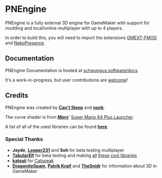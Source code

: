 # PNEngine

PNEngine is a fully external 3D engine for GameMaker with support for modding
and local/online multiplayer with up to 4 players.

In order to build this, you will need to import the extensions
[GMEXT-FMOD](https://github.com/YoYoGames/GMEXT-FMOD)
and [NekoPresence](https://github.com/nkrapivin/NekoPresence).

## Documentation

PNEngine Documentation is hosted at [schwungus.software/docs](https://schwungus.software/docs/#/pnengine/summary).

It's a work-in-progress, but user contributions are [welcome](https://github.com/Schwungus-Software/schwungus.software/tree/main/docs/pnengine)!

## Credits

PNEngine was created by **[Can't Sleep](https://cantsleep.cc)** and **[nonk](https://nonk.dev)**.

The curve shader is from **[Mors](https://mors-games.com/)**' [Super Mario 64 Plus Launcher](https://github.com/MorsGames/sm64plus-launcher).

A list of all of the used libraries can be found **[here](https://schwungus.software/docs/#/pnengine/summary?id=credits)**.

### Special Thanks

- **Jayde**, **[Looper231](https://lpr.manesutoa.dev/)** and **Soh** for beta testing multiplayer
- **[TabularElf](https://tabularelf.com)** for beta testing and making [all](https://github.com/tabularelf/Canvas) [these](https://github.com/tabularelf/Collage) [cool libraries](https://github.com/tabularelf/lexicon)
- **[katsaii](https://www.katsaii.com)** for [Catspeak](https://www.katsaii.com/catspeak-lang)
- **[DragoniteSpam](https://github.com/DragoniteSpam)**, **[Patrik Kraif](https://github.com/kraifpatrik)** and **[TheSnidr](https://thesnidr.com)** for information about 3D in GameMaker